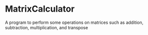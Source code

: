 # MatrixCalculator
 A program to perform some operations on matrices such as addition, subtraction, multiplication, and transpose
